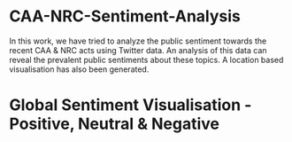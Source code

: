 # CAA-NRC-Sentiment-Analysis
In this work, we have tried to analyze the public sentiment towards the recent CAA &amp; NRC acts using Twitter data. An  analysis of this data can reveal the prevalent public sentiments about these topics. A location based visualisation has also been generated.
# Global Sentiment Visualisation - Positive, Neutral &amp; Negative
